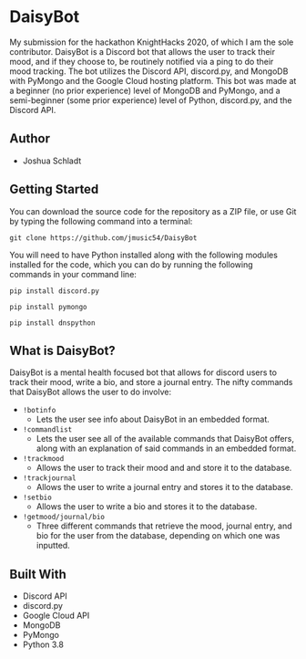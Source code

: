 # DaisyBot
My submission for the hackathon KnightHacks 2020, of which I am the sole contributor. DaisyBot is a Discord bot that allows the user to track their mood, and if they choose to, be routinely notified via a ping to do their mood tracking. The bot utilizes the Discord API, discord.py, and MongoDB with PyMongo and the Google Cloud hosting platform. This bot was made at a beginner (no prior experience) level of MongoDB and PyMongo, and a semi-beginner (some prior experience) level of Python, discord.py, and the Discord API.

## Author
* Joshua Schladt

## Getting Started
You can download the source code for the repository as a ZIP file, or use Git by typing the following command into a terminal:

 ```git clone https://github.com/jmusic54/DaisyBot```

You will need to have Python installed along with the following modules installed for the code, which you can do by running the following commands in your command line:

```pip install discord.py```

```pip install pymongo```

```pip install dnspython```
 
## What is DaisyBot?
DaisyBot is a mental health focused bot that allows for discord users to track their mood, write a bio, and store a journal entry. The nifty commands that DaisyBot allows the user to do involve:
* ```!botinfo```
    * Lets the user see info about DaisyBot in an embedded format.
* ```!commandlist```
    * Lets the user see all of the available commands that DaisyBot offers, along with an explanation of said commands in an embedded format.
* ```!trackmood```
    * Allows the user to track their mood and and store it to the database.
* ```!trackjournal```
    * Allows the user to write a journal entry and stores it to the database.
* ```!setbio```
    * Allows the user to write a bio and stores it to the database.
* ```!getmood/journal/bio```
    * Three different commands that retrieve the mood, journal entry, and bio for the user from the database, depending on which one was inputted.

## Built With
* Discord API
* discord.py
* Google Cloud API
* MongoDB
* PyMongo
* Python 3.8
